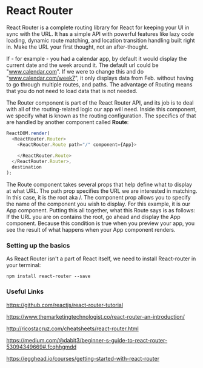 # React Router

React Router is a complete routing library for React for keeping your UI in sync with the URL. It has a simple API with powerful features like lazy code loading, dynamic route matching, and location transition handling built right in. Make the URL your first thought, not an after-thought.

If - for example - you had a calendar app, by default it would display the current date and the week around it. The default url could be "www.calendar.com". If we were to change this and do "www.calendar.com/week7", it only displays data from Feb. without having to go through multiple routes, and paths. The advantage of Routing means that you do not need to load data that is not needed.

The Router component is part of the React Router API, and its job is to deal with all of the routing-related logic our app will need. Inside this component, we specify what is known as the routing configuration. The specifics of that are handled by another component called **Route**:

```javascript
ReactDOM.render(
  <ReactRouter.Router>
    <ReactRouter.Route path="/" component={App}>
 
    </ReactRouter.Route>
  </ReactRouter.Router>,
  destination
); 
```

The Route component takes several props that help define what to display at what URL. The path prop specifies the URL we are interested in matching. In this case, it is the root aka /. The component prop allows you to specify the name of the component you wish to display. For this example, it is our App component. Putting this all together, what this Route says is as follows: If the URL you are on contains the root, go ahead and display the App component. Because this condition is true when you preview your app, you see the result of what happens when your App component renders.

### Setting up the basics

As React Router isn't a part of React itself, we need to install React-router in your terminal:

```npm install react-router --save```


### Useful Links

https://github.com/reactjs/react-router-tutorial

https://www.themarketingtechnologist.co/react-router-an-introduction/

http://ricostacruz.com/cheatsheets/react-router.html

https://medium.com/@dabit3/beginner-s-guide-to-react-router-53094349669#.fcqhhgmdd

https://egghead.io/courses/getting-started-with-react-router
